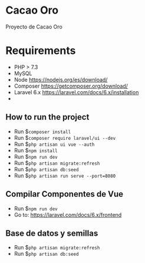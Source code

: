 # Cacao Oro

Proyecto de Cacao Oro


# Requirements

* PHP > 7.3
* MySQL
* Node https://nodejs.org/es/download/
* Composer https://getcomposer.org/download/
* Laravel 6.x https://laravel.com/docs/6.x/installation
* 

## How to run the project
* Run $`composer install`
* Run $`composer require laravel/ui --dev`
* Run $`php artisan ui vue --auth`
* Run $`npm install`
* Run $`npm run dev`
* Run $`php artisan migrate:refresh`
* Run $`php artisan db:seed`
* Run $`php artisan run serve --port=8080`

## Compilar Componentes de Vue

* Run $`npm run dev`
* Go to: https://laravel.com/docs/6.x/frontend


## Base de datos y semillas

* Run $`php artisan migrate:refresh`
* Run $`php artisan db:seed`



